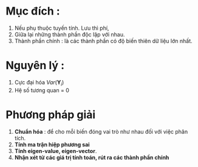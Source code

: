 <script type="text/javascript"  src="http://cdn.mathjax.org/mathjax/latest/MathJax.js?config=TeX-AMS-MML_HTMLorMML">  
</script>
# Mục đích :
1. Nếu phụ thuộc tuyến tính. Lưu thì phí,
2. Giữa lại những thành phần độc lập với nhau.
3. Thành phần chính : là các thành phần có độ biến thiên dữ liệu lớn nhất.

# Nguyên lý :
1. Cực đại hóa $Var(\mathbf{Y}_i)$
2. Hệ số tương quan = 0

# Phương pháp giải
1. **Chuẩn hóa** : để cho mỗi biến đóng vai trò như nhau đối với việc phân tích.
2. **Tính ma trận hiệp phương sai**
3. **Tính eigen-value, eigen-vector**.
4. **Nhận xét từ các giá trị tính toán, rút ra các thành phần chính**
<!--stackedit_data:
eyJoaXN0b3J5IjpbLTM4NTkxMzUyOSwxMzIwNDk4MTAxLC04OT
A3OTQ0NzEsMTIxMjgzMDgyMF19
-->